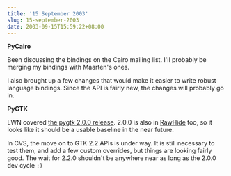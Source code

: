```yaml
---
title: '15 September 2003'
slug: 15-september-2003
date: 2003-09-15T15:59:22+08:00
---
```


**PyCairo**

Been discussing the bindings on the Cairo mailing list. I\'ll probably
be merging my bindings with Maarten\'s ones.

I also brought up a few changes that would make it easier to write
robust language bindings. Since the API is fairly new, the changes will
probably go in.

**PyGTK**

LWN covered [the pygtk 2.0.0 release](http://lwn.net/Articles/48114/).
2.0.0 is also in
[RawHide](http://www.rpmfind.net//linux/RPM/rawhide/1.0/i386/RedHat/RPMS/pygtk2-2.0.0-1.i386.html)
too, so it looks like it should be a usable baseline in the near future.

In CVS, the move on to GTK 2.2 APIs is under way. It is still necessary
to test them, and add a few custom overrides, but things are looking
fairly good. The wait for 2.2.0 shouldn\'t be anywhere near as long as
the 2.0.0 dev cycle `:)`
